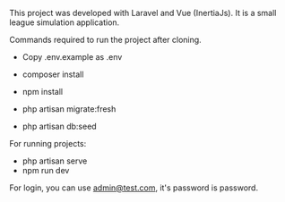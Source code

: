 This project was developed with Laravel and Vue (InertiaJs). It is a small league simulation application.

Commands required to run the project after cloning.

- Copy .env.example as .env

- composer install
- npm install
- php artisan migrate:fresh
- php artisan db:seed

For running projects:
- php artisan serve
- npm run dev

For login, you can use admin@test.com, it's password is password.
